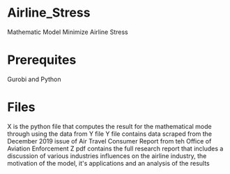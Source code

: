 # Airline_Stress
Mathematic Model Minimize Airline Stress 

# Prerequites 
Gurobi and Python

# Files
X is the python file that computes the result for the mathematical mode through using the data from Y file
Y file contains data scraped from the December 2019 issue of Air Travel Consumer Report from teh Office of Aviation Enforcement
Z pdf contains the full research report that includes a discussion of various industries influences on the airline industry, the motivation of the model, it's applications and an analysis of the results
